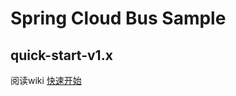 # Spring Cloud Bus Sample

## quick-start-v1.x

阅读wiki [快速开始](https://github.com/wzz-code/cloud-bus-sample/wiki/Quick-Start)
